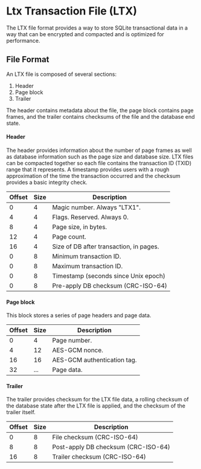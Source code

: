 Ltx Transaction File (LTX)
=================================

The LTX file format provides a way to store SQLite transactional data in
a way that can be encrypted and compacted and is optimized for performance.

## File Format

An LTX file is composed of several sections:

1. Header
2. Page block
3. Trailer

The header contains metadata about the file, the page block contains page
frames, and the trailer contains checksums of the file and the database end state.


#### Header

The header provides information about the number of page frames as well as
database information such as the page size and database size. LTX files
can be compacted together so each file contains the transaction ID (TXID) range
that it represents. A timestamp provides users with a rough approximation of
the time the transaction occurred and the checksum provides a basic integrity
check.

| Offset | Size | Description                             |
| -------| ---- | --------------------------------------- |
| 0      | 4    | Magic number. Always "LTX1".            |
| 4      | 4    | Flags. Reserved. Always 0.              |
| 8      | 4    | Page size, in bytes.                    |
| 12     | 4    | Page count.                             |
| 16     | 4    | Size of DB after transaction, in pages. |
| 0      | 8    | Minimum transaction ID.                 |
| 0      | 8    | Maximum transaction ID.                 |
| 0      | 8    | Timestamp (seconds since Unix epoch)    |
| 0      | 8    | Pre-apply DB checksum (CRC-ISO-64)      |


#### Page block

This block stores a series of page headers and page data.

| Offset | Size | Description                 |
| -------| ---- | --------------------------- |
| 0      | 4    | Page number.                |
| 4      | 12   | AES-GCM nonce.              |
| 16     | 16   | AES-GCM authentication tag. |
| 32     | ...  | Page data.                  |


#### Trailer

The trailer provides checksum for the LTX file data, a rolling checksum of the
database state after the LTX file is applied, and the checksum of the trailer
itself.

| Offset | Size | Description                             |
| -------| ---- | --------------------------------------- |
| 0      | 8    | File checksum (CRC-ISO-64)              |
| 8      | 8    | Post-apply DB checksum (CRC-ISO-64)     |
| 16     | 8    | Trailer checksum (CRC-ISO-64)           |


